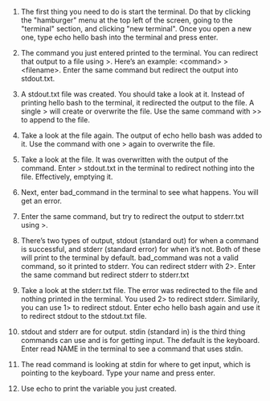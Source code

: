 1. The first thing you need to do is start the terminal. Do that by clicking the "hamburger" menu at the top left of the screen, going to the "terminal" section, and clicking "new terminal". Once you open a new one, type echo hello bash into the terminal and press enter.  
     
2. The command you just entered printed to the terminal. You can redirect that output to a file using \>. Here’s an example: \<command\> \> \<filename\>. Enter the same command but redirect the output into stdout.txt.  
     
3. A stdout.txt file was created. You should take a look at it. Instead of printing hello bash to the terminal, it redirected the output to the file. A single \> will create or overwrite the file. Use the same command with \>\> to append to the file.  
     
4. Take a look at the file again. The output of echo hello bash was added to it. Use the command with one \> again to overwrite the file.  
     
5. Take a look at the file. It was overwritten with the output of the command. Enter \> stdout.txt in the terminal to redirect nothing into the file. Effectively, emptying it.  
     
6. Next, enter bad\_command in the terminal to see what happens. You will get an error.  
     
7. Enter the same command, but try to redirect the output to stderr.txt using \>.  
     
8. There’s two types of output, stdout (standard out) for when a command is successful, and stderr (standard error) for when it’s not. Both of these will print to the terminal by default. bad\_command was not a valid command, so it printed to stderr. You can redirect stderr with 2\>. Enter the same command but redirect stderr to stderr.txt  
     
9. Take a look at the stderr.txt file. The error was redirected to the file and nothing printed in the terminal. You used 2\> to redirect stderr. Similarily, you can use 1\> to redirect stdout. Enter echo hello bash again and use it to redirect stdout to the stdout.txt file.  
     
10. stdout and stderr are for output. stdin (standard in) is the third thing commands can use and is for getting input. The default is the keyboard. Enter read NAME in the terminal to see a command that uses stdin.  
      
11. The read command is looking at stdin for where to get input, which is pointing to the keyboard. Type your name and press enter.  
      
12. Use echo to print the variable you just created.

